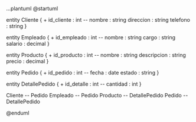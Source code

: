 ...plantuml
@startuml

entity Cliente {
    + id_cliente : int
    --
    nombre : string
    direccion : string
    telefono : string
}

entity Empleado {
    + id_empleado : int
    --
    nombre : string
    cargo : string
    salario : decimal
}

entity Producto {
    + id_producto : int
    --
    nombre : string
    descripcion : string
    precio : decimal
}

entity Pedido {
    + id_pedido : int
    --
    fecha : date
    estado : string
}

entity DetallePedido {
    + id_detalle : int
    --
    cantidad : int
}

Cliente -- Pedido
Empleado -- Pedido
Producto -- DetallePedido
Pedido -- DetallePedido

@enduml
